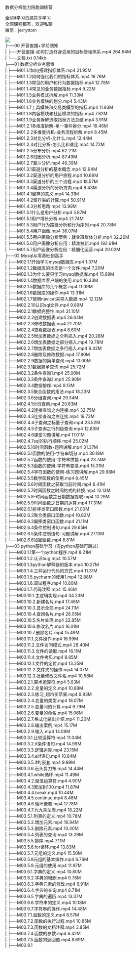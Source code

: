 数据分析能力陪跑训练营

全网it学习资源共享学习<br>全网课程都有，欢迎私聊<br>微信：jerryttom<br>

<img decoding="async" src="https://xuancheng9.oss-cn-guangzhou.aliyuncs.com/2023/05/1675319857-l2ehbe0h0d8k.png"><br> ├──00 开营直播+学前须知<br> | ├──开营直播-如何打造终身受用的目标管理体系.mp4 264.64M<br> | └──文档.txt 0.14kb<br> ├──01 数据分析业务思维<br> | ├──M01.1.1如何搭建指标体系.mp4 21.95M<br> | ├──M01.1.2如何强化我们的指标体系.mp4 18.76M<br> | ├──M01.1.3常见的用户和行为数据指标.mp4 12.78M<br> | ├──M01.1.4常见的业务数据指标.mp4 9.22M<br> | ├──M01.1.5业务模式拆解.mp4 11.33M<br> | ├──M01.1.6业务模块的划分.mp4 5.43M<br> | ├──M01.1.7工具模块和交易类模型的指标.mp4 11.83M<br> | ├──M01.1.8内容模块和社区模块的指标.mp4 7.82M<br> | ├──M01.1.9业务拆解选取指标方法总结.mp4 3.91M<br> | ├──M01.2.1多维度拆解-单一事件拆分.mp4 19.46M<br> | ├──M01.2.2多维度拆机-业务流程拆解.mp4 8.45M<br> | ├──M01.2.3对比分析-比什么.mp4 12.44M<br> | ├──M01.2.4对比分析-怎么比和谁比.mp4 14.72M<br> | ├──M01.2.5分布分析.mp4 62.21M<br> | ├──M01.2.6归因分析.mp4 87.49M<br> | ├──M01.2.7漏斗分析.mp4 46.39M<br> | ├──M01.3.1渠道分析的基本概念.mp4 12.94M<br> | ├──M01.3.2渠道分析的用户旅程.mp4 10.69M<br> | ├──M01.3.3渠道分析的三个流程.mp4 18.57M<br> | ├──M01.3.4渠道分析的分析方向.mp4 8.43M<br> | ├──M01.4.1留存的意义.mp4 14.31M<br> | ├──M01.4.2留存率的计算.mp4 50.91M<br> | ├──M01.4.3分析思路.mp4 13.99M<br> | ├──M01.5.1什么是用户分析.mp4 5.87M<br> | ├──M01.5.1用户增长分析.mp4 21.74M<br> | ├──M01.5.3用户行为路径分析和行为序列.mp4 20.78M<br> | ├──M01.5.4用户画像.mp4 36.07M<br> | ├──M01.5.5用户画像分析案例：就业班群体分析.mp4 32.26M<br> | ├──M01.5.6用户画像分析应用：精准拉新.mp4 192.61M<br> | └──M01.5.7用户画像分析应用：精细化运营.mp4 20.02M<br> ├──02 Mysql从零基础到高手<br> | ├──M02.1.1开始学习mysql数据库.mp4 1.37M<br> | ├──M02.1.2数据库的本质是一个文件.mp4 7.20M<br> | ├──M02.1.3为什么要只学习mysql数据库.mp4 15.69M<br> | ├──M02.1.4数据库客户端的使用.mp4 16.33M<br> | ├──M02.1.5数据库的几个概念.mp4 11.09M<br> | ├──M02.1.6数据库的操作.mp4 13.31M<br> | ├──M02.1.7使用navicat来导入数据.mp4 12.12M<br> | ├──M02.2.10认识sql文件.mp4 9.89M<br> | ├──M02.2.1数据完整性.mp4 21.10M<br> | ├──M02.2.2创建数据表.mp4 26.04M<br> | ├──M02.2.3修改数据表.mp4 21.70M<br> | ├──M02.2.4查看数据表.mp4 8.60M<br> | ├──M02.2.5增加表数据之全列插入.mp4 20.28M<br> | ├──M02.2.6增加表数据之部分插入.mp4 19.78M<br> | ├──M02.2.7增加表数据之多行插入.mp4 9.42M<br> | ├──M02.2.8删除及修改数据.mp4 17.80M<br> | ├──M02.2.9数据的简单查询.mp4 10.00M<br> | ├──M02.3.1数据简单查询.mp4 25.72M<br> | ├──M02.3.2条件查询1.mp4 25.00M<br> | ├──M02.3.3条件查询2.mp4 25.90M<br> | ├──M02.3.4数据排序.mp4 9.13M<br> | ├──M02.3.5聚合函数的用法.mp4 18.23M<br> | ├──M02.3.6分组查询.mp4 29.34M<br> | ├──M02.4.1分页查询.mp4 20.63M<br> | ├──M02.4.2连接查询之内连接.mp4 32.75M<br> | ├──M02.4.3连接查询之左连接.mp4 19.72M<br> | ├──M02.4.4子查询之标量子查询.mp4 23.52M<br> | ├──M02.4.5子查询之行列级查询.mp4 12.83M<br> | ├──M02.4.6课堂习题讲解.mp4 17.01M<br> | ├──M02.4.7sql的执行顺序.mp4 25.02M<br> | ├──M02.5.10时间函数-题目讲解.mp4 31.37M<br> | ├──M02.5.1函数的使用-字符串切分.mp4 30.18M<br> | ├──M02.5.2函数的使用-字符串拼接.mp4 23.74M<br> | ├──M02.5.3函数的使用-字符串变换.mp4 15.31M<br> | ├──M02.5.4字符函数的使用-练习题讲解.mp4 29.98M<br> | ├──M02.5.5数学函数的使用.mp4 8.45M<br> | ├──M02.5.6时间函数之获取当前时间.mp4 8.41M<br> | ├──M02.5.7时间函数之时间格式的转换.mp4 12.13M<br> | ├──M02.5.8-时间函数之日期数据提取.mp4 10.29M<br> | ├──M02.5.9时间函数之日期的运算.mp4 17.31M<br> | ├──M02.6.1排序类窗口函数.mp4 21.00M<br> | ├──M02.6.2聚合类窗口函数.mp4 10.82M<br> | ├──M02.6.3偏移类窗口函数.mp4 21.11M<br> | ├──M02.6.4条件控制语句.mp4 29.65M<br> | ├──M02.6.5条件控制语句-习题讲解.mp4 27.13M<br> | └──M02.6.6加密函数.mp4 8.81M<br> ├──03 python基础学习（有python基础可跳过）<br> | ├──M03.1.1第一个python程序.mp4 8.21M<br> | ├──M03.1.2.认识bug.mp4 10.57M<br> | ├──M03.1.3python解释器的版本.mp4 10.27M<br> | ├──M03.1.4.三种运行代码的方式.mp4 11.31M<br> | ├──M03.1.5.pycharm的使用1.mp4 12.88M<br> | ├──M03.1.6.调试程序.mp4 10.80M<br> | ├──M03.1.7.代码注释.mp4 15.46M<br> | ├──M03.10.1.主逻辑实现.mp4 34.23M<br> | ├──M03.10.2.新建名片.mp4 17.46M<br> | ├──M03.10.3.显示全部.mp4 24.11M<br> | ├──M03.10.4.查询名片.mp4 28.05M<br> | ├──M03.10.5.名片处理.mp4 22.85M<br> | ├──M03.10.6.修改名片.mp4 16.01M<br> | ├──M03.10.7.删除名片.mp4 15.49M<br> | ├──M03.11.1.文件操作.mp4 16.99M<br> | ├──M03.11.2.文件访问模式.mp4 28.40M<br> | ├──M03.11.3.文件的读取.mp4 16.11M<br> | ├──M03.11.4.文件拷贝.mp4 8.85M<br> | ├──M03.12.1.文件的定位.mp4 13.25M<br> | ├──M03.12.2.文件夹的操作.mp4 14.07M<br> | ├──M03.12.3.批量修改文件名.mp4 10.58M<br> | ├──M03.2.1.算术运算符.mp4 5.63M<br> | ├──M03.2.2.变量的定义.mp4 10.88M<br> | ├──M03.2.3.练习_超市买苹果.mp4 9.83M<br> | ├──M03.2.4.变量的类型.mp4 18.07M<br> | ├──M03.2.5.变量间的计算.mp4 9.79M<br> | ├──M03.2.6.变量的命名.mp4 15.06M<br> | ├──M03.2.7.格式化输出介绍.mp4 11.20M<br> | ├──M03.2.8.输出案例.mp4 15.17M<br> | ├──M03.2.9.输入.mp4 14.09M<br> | ├──M03.3.1.比较运算符.mp4 11.04M<br> | ├──M03.3.2.if条件语句.mp4 14.99M<br> | ├──M03.3.3.逻辑运算.mp4 23.15M<br> | ├──M03.3.4.elif语句.mp4 10.84M<br> | ├──M03.3.5.if的嵌套.mp4 9.99M<br> | ├──M03.3.6.石头剪刀布.mp4 14.44M<br> | ├──M03.4.1.while循环.mp4 11.49M<br> | ├──M03.4.2.赋值运算符.mp4 4.90M<br> | ├──M03.4.3累加到100.mp4 11.87M<br> | ├──M03.4.4.break.mp4 10.44M<br> | ├──M03.4.5.continue.mp4 8.48M<br> | ├──M03.4.6.循环嵌套.mp4 17.78M<br> | ├──M03.4.7.九九乘法表.mp4 18.22M<br> | ├──M03.5.1.列表的定义.mp4 10.78M<br> | ├──M03.5.2.增加元素.mp4 16.94M<br> | ├──M03.5.3.删除元素.mp4 10.40M<br> | ├──M03.5.4.列表的查询.mp4 13.29M<br> | ├──M03.5.5.排序.mp4 7.11M<br> | ├──M03.5.6.for循环.mp4 13.83M<br> | ├──M03.5.7.元组的定义.mp4 15.50M<br> | ├──M03.5.8元组的基本操作.mp4 6.76M<br> | ├──M03.5.9.元组的使用.mp4 11.97M<br> | ├──M03.6.1.字典的定义.mp4 10.80M<br> | ├──M03.6.2.字典的增删.mp4 9.78M<br> | ├──M03.6.3.字典元素的修改.mp4 6.91M<br> | ├──M03.6.4.字典的查询.mp4 8.71M<br> | ├──M03.6.5.字典的遍历.mp4 13.37M<br> | ├──M03.6.6.字符串的定义.mp4 10.18M<br> | ├──M03.6.7.字符串的操作.mp4 14.48M<br> | ├──M03.7.1.函数的定义.mp4 8.57M<br> | ├──M03.7.2.函数的执行过程.mp4 10.85M<br> | ├──M03.7.3.函数的文档注释.mp4 3.85M<br> | ├──M03.7.4.函数的参数.mp4 6.42M<br> | ├──M03.7.5.函数的返回值.mp4 8.69M<br> | ├──M03.8.1